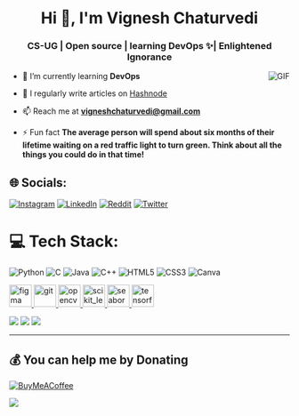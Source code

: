 <h1 align="center">Hi 👋, I'm Vignesh Chaturvedi</h1>
<h3 align="center">CS-UG | Open source | learning DevOps ✨| Enlightened Ignorance</h3>

  <img align="right" alt="GIF" src="https://media.giphy.com/media/836HiJc7pgzy8iNXCn/giphy.gif" />

- 🌱 I’m currently learning **DevOps**

- 📝 I regularly write articles on [Hashnode](https://hashnode.com/@vigneshc)

- 📫 Reach me at **vigneshchaturvedi@gmail.com**

- ⚡ Fun fact **The average person will spend about six months of their lifetime waiting on a red traffic light to turn green. Think about all the things you could do in that time!**

## 🌐 Socials:
[![Instagram](https://img.shields.io/badge/Instagram-%23E4405F.svg?logo=Instagram&logoColor=white)](https://www.instagram.com/vigneshchaturvedi/) [![LinkedIn](https://img.shields.io/badge/LinkedIn-%230077B5.svg?logo=linkedin&logoColor=white)](https://www.linkedin.com/in/vigneshchaturvedi) [![Reddit](https://img.shields.io/badge/Reddit-%23FF4500.svg?logo=Reddit&logoColor=white)](https://www.reddit.com/user/vigneshchaturvedi) [![Twitter](https://img.shields.io/badge/Twitter-%231DA1F2.svg?logo=Twitter&logoColor=white)](https://twitter.com/vitwts)


# 💻 Tech Stack:
![Python](https://img.shields.io/badge/python-3670A0?style=plastic&logo=python&logoColor=ffdd54) ![C](https://img.shields.io/badge/c-%2300599C.svg?style=plastic&logo=c&logoColor=white) ![Java](https://img.shields.io/badge/java-%23ED8B00.svg?style=plastic&logo=java&logoColor=white) ![C++](https://img.shields.io/badge/c++-%2300599C.svg?style=plastic&logo=c%2B%2B&logoColor=white) ![HTML5](https://img.shields.io/badge/html5-%23E34F26.svg?style=plastic&logo=html5&logoColor=white) ![CSS3](https://img.shields.io/badge/css3-%231572B6.svg?style=plastic&logo=css3&logoColor=white) ![Canva](https://img.shields.io/badge/Canva-%2300C4CC.svg?style=plastic&logo=Canva&logoColor=white) 

<p align="left">  <a href="https://www.figma.com/" target="_blank" rel="noreferrer"> <img src="https://www.vectorlogo.zone/logos/figma/figma-icon.svg" alt="figma" width="40" height="40"/> </a> <a href="https://git-scm.com/" target="_blank" rel="noreferrer"> <img src="https://www.vectorlogo.zone/logos/git-scm/git-scm-icon.svg" alt="git" width="40" height="40"/> </a> <a href="https://opencv.org/" target="_blank" rel="noreferrer"> <img src="https://www.vectorlogo.zone/logos/opencv/opencv-icon.svg" alt="opencv" width="40" height="40"/> </a> <a href="https://scikit-learn.org/" target="_blank" rel="noreferrer"> <img src="https://upload.wikimedia.org/wikipedia/commons/0/05/Scikit_learn_logo_small.svg" alt="scikit_learn" width="40" height="40"/> </a> <a href="https://seaborn.pydata.org/" target="_blank" rel="noreferrer"> <img src="https://seaborn.pydata.org/_images/logo-mark-lightbg.svg" alt="seaborn" width="40" height="40"/> </a> <a href="https://www.tensorflow.org" target="_blank" rel="noreferrer"> <img src="https://www.vectorlogo.zone/logos/tensorflow/tensorflow-icon.svg" alt="tensorflow" width="40" height="40"/> </a> </p>

![](https://github-readme-stats.vercel.app/api?username=vignesh-chaturvedi&show_icons=true&locale=en)
![](https://github-readme-streak-stats.herokuapp.com/?user=vignesh-chaturvedi&)
![](https://github-readme-stats.vercel.app/api/top-langs?username=vignesh-chaturvedi&show_icons=true&locale=en&layout=compact)

---
  ## 💰 You can help me by Donating
  [![BuyMeACoffee](https://img.shields.io/badge/Buy%20Me%20a%20Coffee-ffdd00?style=for-the-badge&logo=buy-me-a-coffee&logoColor=black)](https://www.buymeacoffee.com/vigneshc)
  
  [![](https://visitcount.itsvg.in/api?id=vignesh-chaturvedi&icon=4&color=4)](https://visitcount.itsvg.in)
